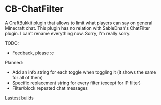CB-ChatFilter
=============

A CraftBukkit plugin that allows to limit what players can say on general Minecraft chat.
This plugin has no relation with SableDnah's ChatFilter plugin.
I can't rename everything now. Sorry, I'm really sorry.

TODO: 
 - Feedback, please :c
 
Planned:
 - Add an info string for each toggle when toggling it (it shows the same for all of them)
 - Specific replacement string for every filter (except for IP filter)
 - Filter/block repeated chat messages
 
[Lastest builds](http://repo.makzk.com/repos/chatfilter)